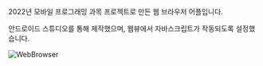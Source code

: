2022년 모바일 프로그래밍 과목 프로젝트로 만든 웹 브라우저 어플입니다.

안드로이드 스튜디오를 통해 제작했으며, 웹뷰에서 자바스크립트가 작동되도록 설정했습니다.

![WebBrowser](https://github.com/Ahn-Paper/AndroidStudio_WebBrowser/assets/173880966/1c309fff-ec1a-4c0e-bdbc-b675b2d7f679)
